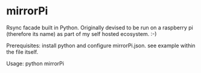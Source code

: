 # mirrorPi
Rsync facade built in Python. Originally devised to be run on a raspberry pi (therefore its name) as part of my self hosted ecosystem. :-)

Prerequisites: install python and configure mirrorPi.json. see example within the file itself.

Usage: python mirrorPi 

